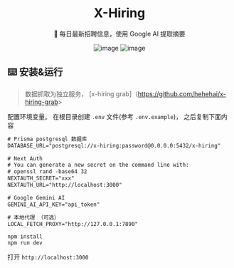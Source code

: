 <div align="center">

<h1>X-Hiring</h1>
🤗 每日最新招聘信息，使用 Google AI 提取摘要
<br/>

![image](https://github.com/hehehai/h-blog/assets/12692552/9853bc8b-9988-4bc4-8075-88c3a35147a2)
![image](https://github.com/hehehai/h-blog/assets/12692552/6d83d836-2134-4c83-bd9b-d51702978bfe)

</div>

## ⌨️ 安装&运行

> 数据抓取为独立服务， [x-hiring grab]（<https://github.com/hehehai/x-hiring-grab>>

配置环境变量。 在根目录创建 `.env` 文件(参考 `.env.example`)， 之后复制下面内容

```txt
# Prisma postgresql 数据库
DATABASE_URL="postgresql://x-hiring:password@0.0.0.0:5432/x-hiring"

# Next Auth
# You can generate a new secret on the command line with:
# openssl rand -base64 32
NEXTAUTH_SECRET="xxx"
NEXTAUTH_URL="http://localhost:3000"

# Google Gemini AI
GEMINI_AI_API_KEY="api_token"

# 本地代理 （可选）
LOCAL_FETCH_PROXY="http://127.0.0.1:7890"
```

```shell
npm install
npm run dev
```

打开 `http://localhost:3000`
